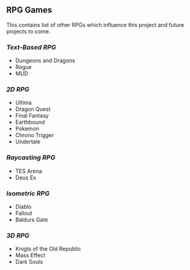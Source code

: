 ## **RPG Games**

This contains list of other RPGs which influence this project and future projects to come.

### _Text-Based RPG_

- Dungeons and Dragons
- Rogue
- MUD

### _2D RPG_

- Ultima
- Dragon Quest
- Final Fantasy
- Earthbound
- Pokemon
- Chrono Trigger
- Undertale

### _Raycasting RPG_

- TES Arena
- Deus Ex

### _Isometric RPG_

- Diablo
- Fallout
- Baldurs Gate

### _3D RPG_

- Knigts of the Old Republic
- Mass Effect
- Dark Souls
